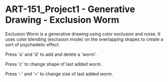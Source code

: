 # ART-151_Project1 - Generative Drawing - Exclusion Worm

Exclusion Worm is a generative drawing using color exclusion and noise. It uses color blending (exclusion mode) on the overlapping shapes to create a sort of psychedelic effect. 

Press 'a' and 'd' to add and delete a 'worm'. 

Press 'c' to change shape of last added worm. 

Press '-' and '=' to change size of last added worm.
